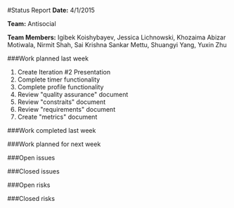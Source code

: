 #Status Report
**Date:** 4/1/2015

**Team:** Antisocial

**Team Members:** Igibek Koishybayev, Jessica Lichnowski, Khozaima Abizar Motiwala, Nirmit Shah, Sai Krishna Sankar Mettu, Shuangyi Yang, Yuxin Zhu

###Work planned last week
1. Create Iteration #2 Presentation
2. Complete timer functionality
3. Complete profile functionality
3. Review "quality assurance" document
4. Review "constraits" document
5. Review "requirements" document
6. Create "metrics" document

###Work completed last week

###Work planned for next week

###Open issues

###Closed issues

###Open risks

###Closed risks
